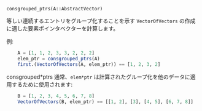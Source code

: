 ```
consgrouped_ptrs(A::AbstractVector)
```

等しい連続するエントリをグループ化することを示す `VectorOfVectors` の作成に適した要素ポインタベクターを計算します。

例:

```julia
    A = [1, 1, 2, 3, 3, 2, 2, 2]
    elem_ptr = consgrouped_ptrs(A)
    first.(VectorOfVectors(A, elem_ptr)) == [1, 2, 3, 2]
```

consgrouped*ptrs 通常、`elem*ptr` は計算されたグループ化を他のデータに適用するために使用されます:

```julia
    B = [1, 2, 3, 4, 5, 6, 7, 8]
    VectorOfVectors(B, elem_ptr) == [[1, 2], [3], [4, 5], [6, 7, 8]]
```
